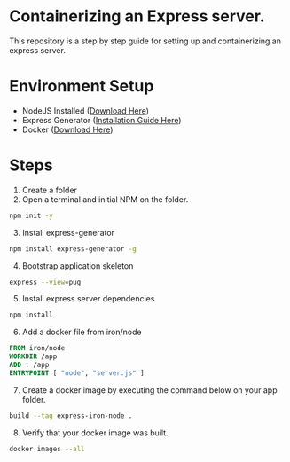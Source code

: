 # Containerizing an Express server.
This repository is a step by step guide for setting up and containerizing an express server.

# Environment Setup

- NodeJS Installed ([Download Here](https://nodejs.org/en/download/))
- Express Generator ([Installation Guide Here](https://expressjs.com/en/starter/generator.html))
- Docker ([Download Here](https://www.docker.com/get-started))

# Steps
1. Create a folder
2. Open a terminal and initial NPM on the folder.

```sh
npm init -y
```

3. Install express-generator

```sh
npm install express-generator -g
```

4. Bootstrap application skeleton

```sh
express --view=pug
```

5. Install express server dependencies

```sh
npm install
```

6. Add a docker file from iron/node

```dockerfile
FROM iron/node
WORKDIR /app
ADD . /app
ENTRYPOINT [ "node", "server.js" ]
```

7. Create a docker image by executing the command below on your app folder.

```sh
build --tag express-iron-node .
```

8. Verify that your docker image was built.

```sh
docker images --all
```
